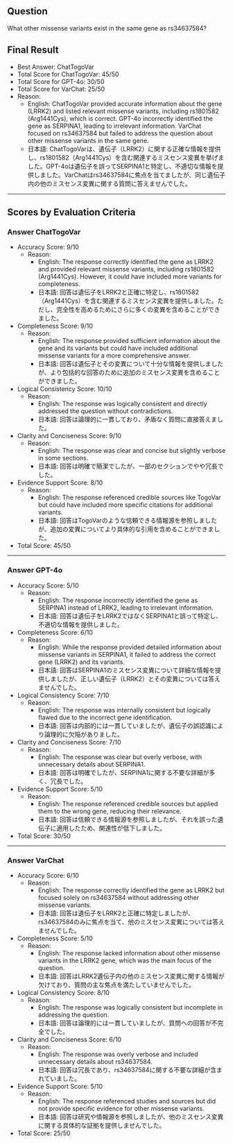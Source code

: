## Question

What other missense variants exist in the same gene as rs34637584?

## Final Result

- Best Answer: ChatTogoVar
- Total Score for ChatTogoVar: 45/50
- Total Score for GPT-4o: 30/50
- Total Score for VarChat: 25/50
- Reason:
  - English: ChatTogoVar provided accurate information about the gene (LRRK2) and listed relevant missense variants, including rs1801582 (Arg1441Cys), which is correct. GPT-4o incorrectly identified the gene as SERPINA1, leading to irrelevant information. VarChat focused on rs34637584 but failed to address the question about other missense variants in the same gene.
  - 日本語: ChatTogoVarは、遺伝子（LRRK2）に関する正確な情報を提供し、rs1801582（Arg1441Cys）を含む関連するミスセンス変異を挙げました。GPT-4oは遺伝子を誤ってSERPINA1と特定し、不適切な情報を提供しました。VarChatはrs34637584に焦点を当てましたが、同じ遺伝子内の他のミスセンス変異に関する質問に答えませんでした。

---

## Scores by Evaluation Criteria

### Answer ChatTogoVar
- Accuracy Score: 9/10
  - Reason: 
    - English: The response correctly identified the gene as LRRK2 and provided relevant missense variants, including rs1801582 (Arg1441Cys). However, it could have included more variants for completeness.
    - 日本語: 回答は遺伝子をLRRK2と正確に特定し、rs1801582（Arg1441Cys）を含む関連するミスセンス変異を提供しました。ただし、完全性を高めるためにさらに多くの変異を含めることができました。
- Completeness Score: 9/10
  - Reason: 
    - English: The response provided sufficient information about the gene and its variants but could have included additional missense variants for a more comprehensive answer.
    - 日本語: 回答は遺伝子とその変異について十分な情報を提供しましたが、より包括的な回答のために追加のミスセンス変異を含めることができました。
- Logical Consistency Score: 10/10
  - Reason: 
    - English: The response was logically consistent and directly addressed the question without contradictions.
    - 日本語: 回答は論理的に一貫しており、矛盾なく質問に直接答えました。
- Clarity and Conciseness Score: 9/10
  - Reason: 
    - English: The response was clear and concise but slightly verbose in some sections.
    - 日本語: 回答は明確で簡潔でしたが、一部のセクションでやや冗長でした。
- Evidence Support Score: 8/10
  - Reason: 
    - English: The response referenced credible sources like TogoVar but could have included more specific citations for additional variants.
    - 日本語: 回答はTogoVarのような信頼できる情報源を参照しましたが、追加の変異についてより具体的な引用を含めることができました。
- Total Score: 45/50

---

### Answer GPT-4o
- Accuracy Score: 5/10
  - Reason: 
    - English: The response incorrectly identified the gene as SERPINA1 instead of LRRK2, leading to irrelevant information.
    - 日本語: 回答は遺伝子をLRRK2ではなくSERPINA1と誤って特定し、不適切な情報を提供しました。
- Completeness Score: 6/10
  - Reason: 
    - English: While the response provided detailed information about missense variants in SERPINA1, it failed to address the correct gene (LRRK2) and its variants.
    - 日本語: 回答はSERPINA1のミスセンス変異について詳細な情報を提供しましたが、正しい遺伝子（LRRK2）とその変異については答えませんでした。
- Logical Consistency Score: 7/10
  - Reason: 
    - English: The response was internally consistent but logically flawed due to the incorrect gene identification.
    - 日本語: 回答は内部的には一貫していましたが、遺伝子の誤認識により論理的に欠陥がありました。
- Clarity and Conciseness Score: 7/10
  - Reason: 
    - English: The response was clear but overly verbose, with unnecessary details about SERPINA1.
    - 日本語: 回答は明確でしたが、SERPINA1に関する不要な詳細が多く、冗長でした。
- Evidence Support Score: 5/10
  - Reason: 
    - English: The response referenced credible sources but applied them to the wrong gene, reducing their relevance.
    - 日本語: 回答は信頼できる情報源を参照しましたが、それを誤った遺伝子に適用したため、関連性が低下しました。
- Total Score: 30/50

---

### Answer VarChat
- Accuracy Score: 6/10
  - Reason: 
    - English: The response correctly identified the gene as LRRK2 but focused solely on rs34637584 without addressing other missense variants.
    - 日本語: 回答は遺伝子をLRRK2と正確に特定しましたが、rs34637584のみに焦点を当て、他のミスセンス変異については答えませんでした。
- Completeness Score: 5/10
  - Reason: 
    - English: The response lacked information about other missense variants in the LRRK2 gene, which was the main focus of the question.
    - 日本語: 回答はLRRK2遺伝子内の他のミスセンス変異に関する情報が欠けており、質問の主な焦点を満たしていませんでした。
- Logical Consistency Score: 8/10
  - Reason: 
    - English: The response was logically consistent but incomplete in addressing the question.
    - 日本語: 回答は論理的には一貫していましたが、質問への回答が不完全でした。
- Clarity and Conciseness Score: 6/10
  - Reason: 
    - English: The response was overly verbose and included unnecessary details about rs34637584.
    - 日本語: 回答は冗長であり、rs34637584に関する不要な詳細が含まれていました。
- Evidence Support Score: 5/10
  - Reason: 
    - English: The response referenced studies and sources but did not provide specific evidence for other missense variants.
    - 日本語: 回答は研究や情報源を参照しましたが、他のミスセンス変異に関する具体的な証拠を提供しませんでした。
- Total Score: 25/50